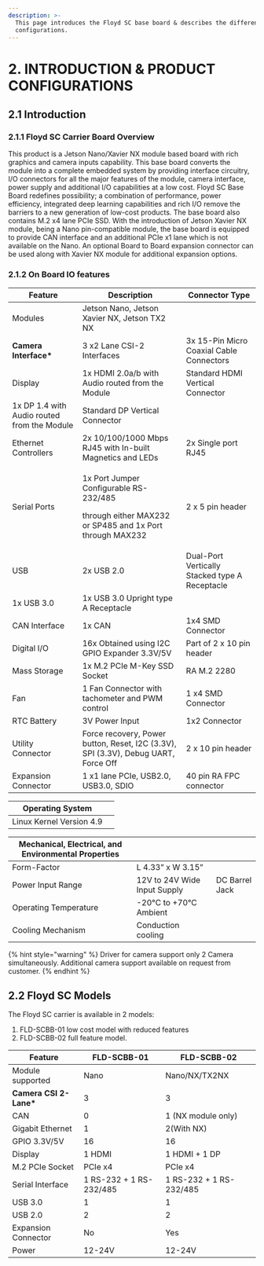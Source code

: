 ```yaml
---
description: >-
  This page introduces the Floyd SC base board & describes the different product
  configurations.
---
```


# 2. INTRODUCTION & PRODUCT CONFIGURATIONS

## 2.1 Introduction

### 2.1.1 Floyd SC Carrier Board Overview

This product is a Jetson Nano/Xavier NX module based board with rich graphics and camera inputs capability. This base board converts the module into a complete embedded system by providing interface circuitry, I/O connectors for all the major features of the module, camera interface, power supply and additional I/O capabilities at a low cost. Floyd SC Base Board redefines possibility; a combination of performance, power efficiency, integrated deep learning capabilities and rich I/O remove the barriers to a new generation of low-cost products. The base board also contains M.2 x4 lane PCIe SSD. With the introduction of Jetson Xavier NX module, being a Nano pin-compatible module, the base board is equipped to provide CAN interface and an additional PCIe x1 lane which is not available on the Nano. An optional Board to Board expansion connector can be used along with Xavier NX module for additional expansion options.

### 2.1.2 On Board IO features

| Feature                                     | Description                                                                                                   | Connector Type                                 |
| ------------------------------------------- | ------------------------------------------------------------------------------------------------------------- | ---------------------------------------------- |
| Modules                                     | Jetson Nano, Jetson Xavier NX, Jetson TX2 NX                                                                  |                                                |
| **Camera Interface\***                      | 3 x2 Lane CSI-2 Interfaces                                                                                    | 3x 15-Pin Micro Coaxial Cable Connectors       |
| Display                                     | 1x HDMI 2.0a/b with Audio routed from the Module                                                              | Standard HDMI Vertical Connector               |
| 1x DP 1.4 with Audio routed from the Module | Standard DP Vertical Connector                                                                                |                                                |
| Ethernet Controllers                        | 2x 10/100/1000 Mbps RJ45 with In-built Magnetics and LEDs                                                     | 2x Single port RJ45                            |
| Serial Ports                                | <p>1x Port Jumper Configurable RS-232/485</p><p>through either MAX232 or SP485 and 1x Port through MAX232</p> | 2 x 5 pin header                               |
| USB                                         | 2x USB 2.0                                                                                                    | Dual-Port Vertically Stacked type A Receptacle |
| 1x USB 3.0                                  | 1x USB 3.0 Upright type A Receptacle                                                                          |                                                |
| CAN Interface                               | 1x CAN                                                                                                        | 1x4 SMD Connector                              |
| Digital I/O                                 | 16x Obtained using I2C GPIO Expander 3.3V/5V                                                                  | Part of 2 x 10 pin header                      |
| Mass Storage                                | 1x M.2 PCIe M-Key SSD Socket                                                                                  | RA M.2 2280                                    |
| Fan                                         | 1 Fan Connector with tachometer and PWM control                                                               | 1 x4 SMD Connector                             |
| RTC Battery                                 | 3V Power Input                                                                                                | 1x2 Connector                                  |
| Utility Connector                           | Force recovery, Power button, Reset, I2C (3.3V), SPI (3.3V), Debug UART, Force Off                            | 2 x 10 pin header                              |
| Expansion Connector                         | 1 x1 lane PCIe, USB2.0, USB3.0, SDIO                                                                          | 40 pin RA FPC connector                        |

| Operating System         |   |
| ------------------------ | - |
| Linux Kernel Version 4.9 |   |

| Mechanical, Electrical, and Environmental Properties |                              |                |
| ---------------------------------------------------- | ---------------------------- | -------------- |
| Form-Factor                                          | L 4.33” x W 3.15”            |                |
| Power Input Range                                    | 12V to 24V Wide Input Supply | DC Barrel Jack |
| Operating Temperature                                | -20°C to +70°C Ambient       |                |
| Cooling Mechanism                                    | Conduction cooling           |                |

{% hint style="warning" %}
Driver for camera support only 2 Camera simultaneously. Additional camera support available on request from customer.
{% endhint %}

## 2.2 Floyd SC Models

The Floyd SC carrier is available in 2 models:

1. FLD-SCBB-01 low cost model with reduced features&#x20;
2. FLD-SCBB-02 full feature model.

| Feature                 | FLD-SCBB-01             | FLD-SCBB-02             |
| ----------------------- | ----------------------- | ----------------------- |
| Module supported        | Nano                    | Nano/NX/TX2NX           |
| **Camera CSI 2-Lane\*** | 3                       | 3                       |
| CAN                     | 0                       | 1 (NX module only)      |
| Gigabit Ethernet        | 1                       | 2(With NX)              |
| GPIO 3.3V/5V            | 16                      | 16                      |
| Display                 | 1 HDMI                  | 1 HDMI + 1 DP           |
| M.2 PCIe Socket         | PCIe x4                 | PCIe x4                 |
| Serial Interface        | 1 RS-232 + 1 RS-232/485 | 1 RS-232 + 1 RS-232/485 |
| USB 3.0                 | 1                       | 1                       |
| USB 2.0                 | 2                       | 2                       |
| Expansion Connector     | No                      | Yes                     |
| Power                   | 12-24V                  | 12-24V                  |

